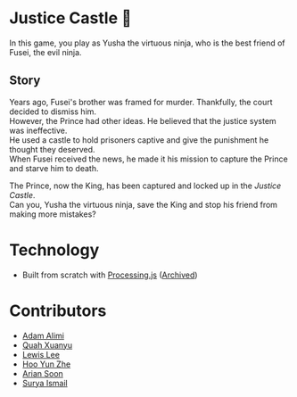 # Justice Castle 🏯
In this game, you play as Yusha the virtuous ninja, who is the best friend of Fusei, the evil ninja. </br>

## Story
Years ago, Fusei's brother was framed for murder. Thankfully, the court decided to dismiss him. </br>
However, the Prince had other ideas. He believed that the justice system was ineffective. </br>
He used a castle to hold prisoners captive and give the punishment he thought they deserved. </br>
When Fusei received the news, he made it his mission to capture the Prince and starve him to death. </br>

The Prince, now the King, has been captured and locked up in the _Justice Castle_. </br>
Can you, Yusha the virtuous ninja, save the King and stop his friend from making more mistakes? </br>

# Technology
* Built from scratch with [Processing.js](https://github.com/processing-js/processing-js) ([Archived](https://happycoding.io/tutorials/processing/processing-js))

# Contributors
* [Adam Alimi](https://github.com/CookieLover) </br>
* [Quah Xuanyu](https://github.com/quahxuanyu) </br>
* [Lewis Lee](https://github.com/mineprogramer) </br>
* [Hoo Yun Zhe](https://github.com/hooyunzhe) </br>
* [Arian Soon](https://github.com/AKOPLY) </br>
* [Surya Ismail](https://github.com/suryaismail)
